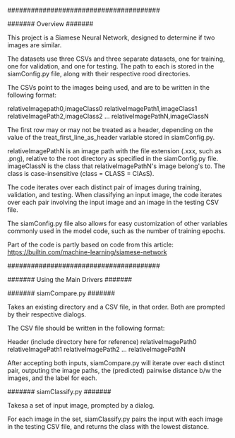 #######################################

####### Overview #######

This project is a Siamese Neural Network, designed to determine if two images are similar.

The datasets use three CSVs and three separate datasets, one for training, one for validation, and one for testing. The path to each is stored in the siamConfig.py file, along with their respective rood directories.

The CSVs point to the images being used, and are to be written in the following format:

relativeImagepath0,imageClass0
relativeImagePath1,imageClass1
relativeImagePath2,imageClass2
...
relativeImagePathN,imageClassN

The first row may or may not be treated as a header, depending on the value of the treat_first_line_as_header variable stored in siamConfig.py.

relativeImagePathN is an image path with the file extension (.xxx, such as .png), relative to the root directory as specified in the siamConfig.py file.
imageClassN is the class that relativeImagePathN's image belong's to. The class is case-insensitive (class = CLASS = ClAsS).

The code iterates over each distinct pair of images during training, validation, and testing. When classifying an input image, the code iterates over each pair involving the input image and an image in the testing CSV file.

The siamConfig.py file also allows for easy customization of other variables commonly used in the model code, such as the number of training epochs.

Part of the code is partly based on code from this article: https://builtin.com/machine-learning/siamese-network

#######################################

####### Using the Main Drivers #######

####### siamCompare.py #######

Takes an existing directory and a CSV file, in that order. Both are prompted by their respective dialogs.

The CSV file should be written in the following format:

Header (include directory here for reference)
relativeImagePath0
relativeImagePath1
relativeImagePath2
...
relativeImagePathN

After accepting both inputs, siamCompare.py will iterate over each distinct pair, outputing the image paths, the (predicted) pairwise distance b/w the images, and the label for each.

####### siamClassify.py #######

Takesa a set of input image, prompted by a dialog.

For each image in the set, siamClassify.py pairs the input with each image in the testing CSV file, and returns the class with the lowest distance.